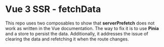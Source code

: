 # Vue 3 SSR - fetchData

This repo uses two composables to show that **serverPrefetch** does not work as written in the Vue documentation. The way to fix it is to use **Pinia** and a store to persist the data. Additionally, it addresses the issue of clearing the data and refetching it when the route changes.
